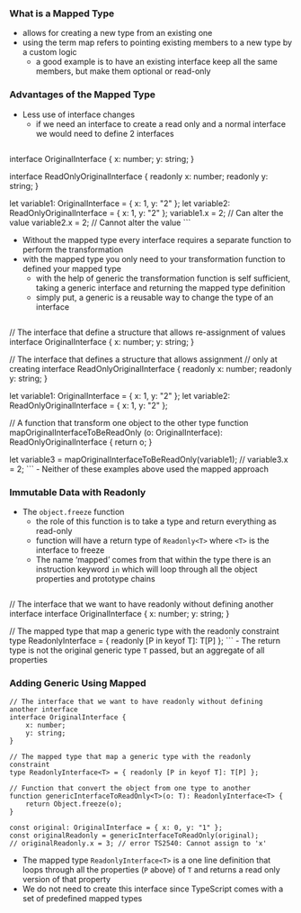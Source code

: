 ### What is a Mapped Type
- allows for creating a new type from an existing one
- using the term map refers to pointing existing members to a new type by a custom logic
    - a good example is to have an existing interface keep all the same members, but make them optional or read-only

### Advantages of the Mapped Type
- Less use of interface changes
    - if we need an interface to create a read only and a normal interface we would need to define 2 interfaces
        ```tsx
interface OriginalInterface {
		x: number;
		y: string;
}

interface ReadOnlyOriginalInterface {
		readonly x: number;
		readonly y: string;
}

let variable1: OriginalInterface = { x: 1, y: "2" };
let variable2: ReadOnlyOriginalInterface = { x: 1, y: "2" };
variable1.x = 2; // Can alter the value
variable2.x = 2; // Cannot alter the value
        ```
- Without the mapped type every interface requires a separate function to perform the transformation
- with the mapped type you only need to your transformation function to defined your mapped type
    - with the help of generic the transformation function is self sufficient, taking a generic interface and returning the mapped type definition
    - simply put, a generic is a reusable way to change the type of an interface
        ```tsx
// The interface that define a structure that allows re-assignment of values 
interface OriginalInterface {
		x: number;
		y: string;
}

// The interface that defines a structure that allows assignment
// only at creating
interface ReadOnlyOriginalInterface {
		readonly x: number;
		readonly y: string;
}

let variable1: OriginalInterface = { x: 1, y: "2" };
let variable2: ReadOnlyOriginalInterface = { x: 1, y: "2" };

// A function that transform one object to the other type
function mapOriginalInterfaceToBeReadOnly
(o: OriginalInterface): ReadOnlyOriginalInterface {
		return o;
}

let variable3 = mapOriginalInterfaceToBeReadOnly(variable1);
// variable3.x = 2;
        ```
    -   Neither of these examples above used the mapped approach

### Immutable Data with Readonly

-   The `object.freeze` function
    -   the role of this function is to take a type and return everything as read-only
    -   function will have a return type of `Readonly<T>` where `<T>` is the interface to freeze
    -   The name ‘mapped’ comes from that within the type there is an instruction keyword `in` which will loop through all the object properties and prototype chains
        ```tsx
// The interface that we want to have readonly without defining another interface
interface OriginalInterface {
		x: number;
		y: string;
}

// The mapped type that map a generic type with the readonly constraint
type ReadonlyInterface<T> = { readonly [P in keyof T]: T[P] };
        ```
    -   The return type is not the original generic type `T` passed, but an aggregate of all properties
### Adding Generic Using Mapped

```tsx
// The interface that we want to have readonly without defining another interface
interface OriginalInterface {
    x: number;
    y: string;
}

// The mapped type that map a generic type with the readonly constraint
type ReadonlyInterface<T> = { readonly [P in keyof T]: T[P] };

// Function that convert the object from one type to another
function genericInterfaceToReadOnly<T>(o: T): ReadonlyInterface<T> {
    return Object.freeze(o);
}

const original: OriginalInterface = { x: 0, y: "1" };
const originalReadonly = genericInterfaceToReadOnly(original);
// originalReadonly.x = 3; // error TS2540: Cannot assign to 'x'
```

-   The mapped type `ReadonlyInterface<T>` is a one line definition that loops through all the properties (`P` above) of `T` and returns a read only version of that property
-   We do not need to create this interface since TypeScript comes with a set of predefined mapped types